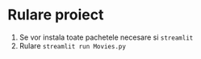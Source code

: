# Rulare proiect
1. Se vor instala toate pachetele necesare si `streamlit`
2. Rulare `streamlit run Movies.py`